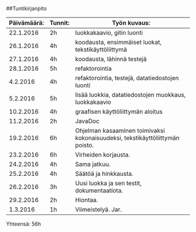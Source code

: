 ##Tuntikirjanpito

| Päivämäärä:  | Tunnit:                               | Työn kuvaus:                        | 
|---|---|---|
| 22.1.2016 | 2h | luokkakaavio, gitin luonti                                                        | 
| 26.1.2016 | 4h | koodausta, ensimmäiset luokat, tekstikäyttöliittymä                               | 
| 27.1.2016 | 4h | koodausta, lähinnä testejä                                                        | 
| 28.1.2016 | 5h | refaktorointia                                                                    | 
| 4.2.2016  | 4h | refaktorointia, testejä, datatiedostojen luonti                                   | 
| 5.2.2016  | 5h | lisää luokkia, datatiedostojen muokkaus, luokkakaavio                             | 
| 10.2.2016 | 4h | graafisen käyttöliittymän aloitus                                                 | 
| 11.2.2016 | 2h | JavaDoc                                                                           | 
| 19.2.2016 | 6h | Ohjelman kasaaminen toimivaksi kokonaisuudeksi, tekstikäyttöliittymän poisto.     | 
| 23.2.2016 | 6h | Virheiden korjausta.                                                              | 
| 24.2.2016 | 4h | Sama jatkuu.                                                                      | 
| 25.2.2016 | 4h | Säätöä ja hinkkausta.                                                             | 
| 26.2.2016 | 3h | Uusi luokka ja sen testit, dokumentaatiota.                                       | 
| 29.2.2016 | 2h | Hiontaa.                                                                          | 
| 1.3.2016  | 1h | Viimeistelyä. Jar.                                                                |
   
Yhteensä: 56h

